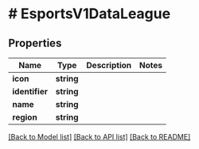 # # EsportsV1DataLeague

## Properties

Name | Type | Description | Notes
------------ | ------------- | ------------- | -------------
**icon** | **string** |  |
**identifier** | **string** |  |
**name** | **string** |  |
**region** | **string** |  |

[[Back to Model list]](../../README.md#models) [[Back to API list]](../../README.md#endpoints) [[Back to README]](../../README.md)
